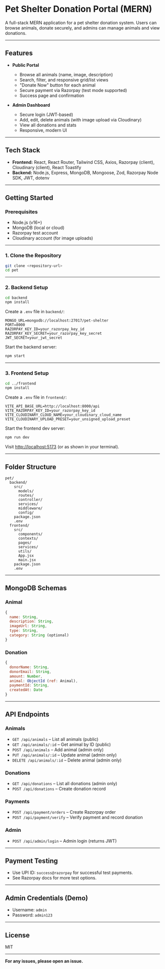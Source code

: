 # Pet Shelter Donation Portal (MERN)

A full-stack MERN application for a pet shelter donation system. Users can browse animals, donate securely, and admins can manage animals and view donations.

---

## Features

- **Public Portal**
  - Browse all animals (name, image, description)
  - Search, filter, and responsive grid/list views
  - "Donate Now" button for each animal
  - Secure payment via Razorpay (test mode supported)
  - Success page and confirmation

- **Admin Dashboard**
  - Secure login (JWT-based)
  - Add, edit, delete animals (with image upload via Cloudinary)
  - View all donations and stats
  - Responsive, modern UI

---

## Tech Stack

- **Frontend:** React, React Router, Tailwind CSS, Axios, Razorpay (client), Cloudinary (client), React Toastify
- **Backend:** Node.js, Express, MongoDB, Mongoose, Zod, Razorpay Node SDK, JWT, dotenv

---

## Getting Started

### Prerequisites

- Node.js (v16+)
- MongoDB (local or cloud)
- Razorpay test account
- Cloudinary account (for image uploads)

---

### 1. Clone the Repository

```bash
git clone <repository-url>
cd pet
```

---

### 2. Backend Setup

```bash
cd backend
npm install
```

Create a `.env` file in `backend/`:

```
MONGO_URL=mongodb://localhost:27017/pet-shelter
PORT=8000
RAZORPAY_KEY_ID=your_razorpay_key_id
RAZORPAY_KEY_SECRET=your_razorpay_key_secret
JWT_SECRET=your_jwt_secret
```

Start the backend server:

```bash
npm start
```

---

### 3. Frontend Setup

```bash
cd ../frontend
npm install
```

Create a `.env` file in `frontend/`:

```
VITE_API_BASE_URL=http://localhost:8000/api
VITE_RAZORPAY_KEY_ID=your_razorpay_key_id
VITE_CLOUDINARY_CLOUD_NAME=your_cloudinary_cloud_name
VITE_CLOUDINARY_UPLOAD_PRESET=your_unsigned_upload_preset
```

Start the frontend dev server:

```bash
npm run dev
```

Visit [http://localhost:5173](http://localhost:5173) (or as shown in your terminal).

---

## Folder Structure

```
pet/
  backend/
    src/
      models/
      routes/
      controller/
      services/
      middleware/
      config/
    package.json
    .env
  frontend/
    src/
      components/
      contexts/
      pages/
      services/
      utils/
      App.jsx
      main.jsx
    package.json
    .env
```

---

## MongoDB Schemas

### Animal

```js
{
  name: String,
  description: String,
  imageUrl: String,
  type: String,
  category: String (optional)
}
```

### Donation

```js
{
  donorName: String,
  donorEmail: String,
  amount: Number,
  animal: ObjectId (ref: Animal),
  paymentId: String,
  createdAt: Date
}
```

---

## API Endpoints

### Animals

- `GET /api/animals` – List all animals (public)
- `GET /api/animals/:id` – Get animal by ID (public)
- `POST /api/animals` – Add animal (admin only)
- `PUT /api/animals/:id` – Update animal (admin only)
- `DELETE /api/animals/:id` – Delete animal (admin only)

### Donations

- `GET /api/donations` – List all donations (admin only)
- `POST /api/donations` – Create donation record

### Payments

- `POST /api/payment/orders` – Create Razorpay order
- `POST /api/payment/verify` – Verify payment and record donation

### Admin

- `POST /api/admin/login` – Admin login (returns JWT)

---

## Payment Testing

- Use UPI ID: `success@razorpay` for successful test payments.
- See Razorpay docs for more test options.

---

## Admin Credentials (Demo)

- Username: `admin`
- Password: `admin123`

---


## License

MIT

---

**For any issues, please open an issue.**
